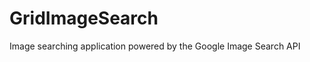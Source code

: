 GridImageSearch
===============

Image searching application powered by the Google Image Search API

